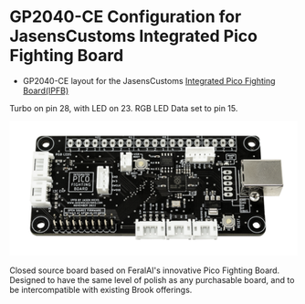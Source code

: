 # GP2040-CE Configuration for JasensCustoms Integrated Pico Fighting Board

* GP2040-CE layout for the JasensCustoms [Integrated Pico Fighting Board(IPFB)](https://jasenscustomsarchive.com/product/integrated-pico-fighting-board/)

Turbo on pin 28, with LED on 23. RGB LED Data set to pin 15.

![Pin Mapping](assets/IPFB-Final.webp)

Closed source board based on FeralAI's innovative Pico Fighting Board. Designed to have the same level of polish as any purchasable board, and to be intercompatible with existing Brook offerings.
 
